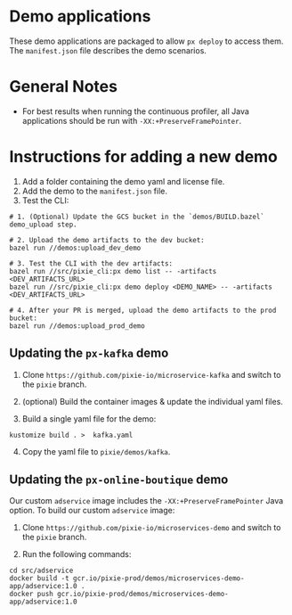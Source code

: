 # Demo applications

These demo applications are packaged to allow `px deploy` to access them. The `manifest.json`
file describes the demo scenarios.

# General Notes

- For best results when running the continuous profiler, all Java applications should be run with `-XX:+PreserveFramePointer`.

# Instructions for adding a new demo

1. Add a folder containing the demo yaml and license file.
2. Add the demo to the `manifest.json` file.
3. Test the CLI:

```
# 1. (Optional) Update the GCS bucket in the `demos/BUILD.bazel` demo_upload step.

# 2. Upload the demo artifacts to the dev bucket:
bazel run //demos:upload_dev_demo

# 3. Test the CLI with the dev artifacts:
bazel run //src/pixie_cli:px demo list -- -artifacts <DEV_ARTIFACTS_URL>
bazel run //src/pixie_cli:px demo deploy <DEMO_NAME> -- -artifacts <DEV_ARTIFACTS_URL>

# 4. After your PR is merged, upload the demo artifacts to the prod bucket:
bazel run //demos:upload_prod_demo
```

## Updating the `px-kafka` demo

1. Clone `https://github.com/pixie-io/microservice-kafka` and switch to the `pixie` branch.

2. (optional) Build the container images & update the individual yaml files.

3. Build a single yaml file for the demo:

```
kustomize build . >  kafka.yaml
```

4. Copy the yaml file to `pixie/demos/kafka`.

## Updating the `px-online-boutique` demo

Our custom `adservice` image includes the `-XX:+PreserveFramePointer` Java option. To build our custom `adservice` image:

1. Clone `https://github.com/pixie-io/microservices-demo` and switch to the `pixie` branch.

2. Run the following commands:

```
cd src/adservice
docker build -t gcr.io/pixie-prod/demos/microservices-demo-app/adservice:1.0 .
docker push gcr.io/pixie-prod/demos/microservices-demo-app/adservice:1.0
```
